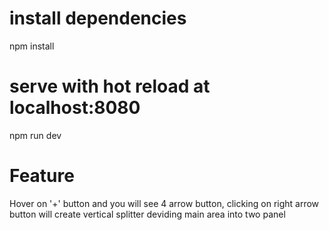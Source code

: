 # install dependencies
npm install

# serve with hot reload at localhost:8080
npm run dev

# Feature
Hover on '+' button and you will see 4 arrow button, clicking on right arrow button will create vertical splitter deviding main area into two panel
